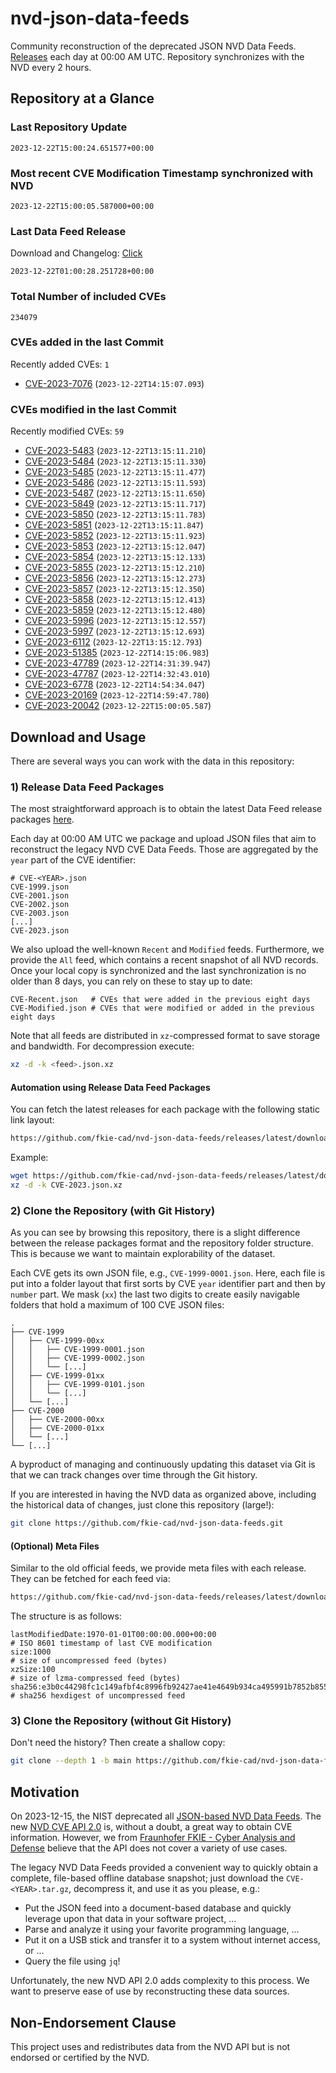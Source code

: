 # nvd-json-data-feeds

Community reconstruction of the deprecated JSON NVD Data Feeds. 
[Releases](https://github.com/fkie-cad/nvd-json-data-feeds/releases/latest) each day at 00:00 AM UTC.
Repository synchronizes with the NVD every 2 hours.

## Repository at a Glance

### Last Repository Update

```plain
2023-12-22T15:00:24.651577+00:00
```

### Most recent CVE Modification Timestamp synchronized with NVD

```plain
2023-12-22T15:00:05.587000+00:00
```

### Last Data Feed Release

Download and Changelog: [Click](https://github.com/fkie-cad/nvd-json-data-feeds/releases/latest)

```plain
2023-12-22T01:00:28.251728+00:00
```

### Total Number of included CVEs

```plain
234079
```

### CVEs added in the last Commit

Recently added CVEs: `1`

* [CVE-2023-7076](CVE-2023/CVE-2023-70xx/CVE-2023-7076.json) (`2023-12-22T14:15:07.093`)


### CVEs modified in the last Commit

Recently modified CVEs: `59`

* [CVE-2023-5483](CVE-2023/CVE-2023-54xx/CVE-2023-5483.json) (`2023-12-22T13:15:11.210`)
* [CVE-2023-5484](CVE-2023/CVE-2023-54xx/CVE-2023-5484.json) (`2023-12-22T13:15:11.330`)
* [CVE-2023-5485](CVE-2023/CVE-2023-54xx/CVE-2023-5485.json) (`2023-12-22T13:15:11.477`)
* [CVE-2023-5486](CVE-2023/CVE-2023-54xx/CVE-2023-5486.json) (`2023-12-22T13:15:11.593`)
* [CVE-2023-5487](CVE-2023/CVE-2023-54xx/CVE-2023-5487.json) (`2023-12-22T13:15:11.650`)
* [CVE-2023-5849](CVE-2023/CVE-2023-58xx/CVE-2023-5849.json) (`2023-12-22T13:15:11.717`)
* [CVE-2023-5850](CVE-2023/CVE-2023-58xx/CVE-2023-5850.json) (`2023-12-22T13:15:11.783`)
* [CVE-2023-5851](CVE-2023/CVE-2023-58xx/CVE-2023-5851.json) (`2023-12-22T13:15:11.847`)
* [CVE-2023-5852](CVE-2023/CVE-2023-58xx/CVE-2023-5852.json) (`2023-12-22T13:15:11.923`)
* [CVE-2023-5853](CVE-2023/CVE-2023-58xx/CVE-2023-5853.json) (`2023-12-22T13:15:12.047`)
* [CVE-2023-5854](CVE-2023/CVE-2023-58xx/CVE-2023-5854.json) (`2023-12-22T13:15:12.133`)
* [CVE-2023-5855](CVE-2023/CVE-2023-58xx/CVE-2023-5855.json) (`2023-12-22T13:15:12.210`)
* [CVE-2023-5856](CVE-2023/CVE-2023-58xx/CVE-2023-5856.json) (`2023-12-22T13:15:12.273`)
* [CVE-2023-5857](CVE-2023/CVE-2023-58xx/CVE-2023-5857.json) (`2023-12-22T13:15:12.350`)
* [CVE-2023-5858](CVE-2023/CVE-2023-58xx/CVE-2023-5858.json) (`2023-12-22T13:15:12.413`)
* [CVE-2023-5859](CVE-2023/CVE-2023-58xx/CVE-2023-5859.json) (`2023-12-22T13:15:12.480`)
* [CVE-2023-5996](CVE-2023/CVE-2023-59xx/CVE-2023-5996.json) (`2023-12-22T13:15:12.557`)
* [CVE-2023-5997](CVE-2023/CVE-2023-59xx/CVE-2023-5997.json) (`2023-12-22T13:15:12.693`)
* [CVE-2023-6112](CVE-2023/CVE-2023-61xx/CVE-2023-6112.json) (`2023-12-22T13:15:12.793`)
* [CVE-2023-51385](CVE-2023/CVE-2023-513xx/CVE-2023-51385.json) (`2023-12-22T14:15:06.983`)
* [CVE-2023-47789](CVE-2023/CVE-2023-477xx/CVE-2023-47789.json) (`2023-12-22T14:31:39.947`)
* [CVE-2023-47787](CVE-2023/CVE-2023-477xx/CVE-2023-47787.json) (`2023-12-22T14:32:43.010`)
* [CVE-2023-6778](CVE-2023/CVE-2023-67xx/CVE-2023-6778.json) (`2023-12-22T14:54:34.047`)
* [CVE-2023-20169](CVE-2023/CVE-2023-201xx/CVE-2023-20169.json) (`2023-12-22T14:59:47.780`)
* [CVE-2023-20042](CVE-2023/CVE-2023-200xx/CVE-2023-20042.json) (`2023-12-22T15:00:05.587`)


## Download and Usage

There are several ways you can work with the data in this repository:

### 1) Release Data Feed Packages

The most straightforward approach is to obtain the latest Data Feed release packages [here](https://github.com/fkie-cad/nvd-json-data-feeds/releases/latest).

Each day at 00:00 AM UTC we package and upload JSON files that aim to reconstruct the legacy NVD CVE Data Feeds.
Those are aggregated by the `year` part of the CVE identifier:

```
# CVE-<YEAR>.json
CVE-1999.json
CVE-2001.json
CVE-2002.json
CVE-2003.json
[...]
CVE-2023.json
```

We also upload the well-known `Recent` and `Modified` feeds.
Furthermore, we provide the `All` feed, which contains a recent snapshot of all NVD records.
Once your local copy is synchronized and the last synchronization is no older than 8 days, you can rely on these to stay up to date:

```plain
CVE-Recent.json   # CVEs that were added in the previous eight days
CVE-Modified.json # CVEs that were modified or added in the previous eight days
```

Note that all feeds are distributed in `xz`-compressed format to save storage and bandwidth.
For decompression execute:

```sh
xz -d -k <feed>.json.xz
```


#### Automation using Release Data Feed Packages

You can fetch the latest releases for each package with the following static link layout:

```sh
https://github.com/fkie-cad/nvd-json-data-feeds/releases/latest/download/CVE-<YEAR>.json.xz
```

Example:

```sh
wget https://github.com/fkie-cad/nvd-json-data-feeds/releases/latest/download/CVE-2023.json.xz
xz -d -k CVE-2023.json.xz
```



### 2) Clone the Repository (with Git History)

As you can see by browsing this repository, there is a slight difference between the release packages format and the repository folder structure.
This is because we want to maintain explorability of the dataset.

Each CVE gets its own JSON file, e.g., `CVE-1999-0001.json`.
Here, each file is put into a folder layout that first sorts by CVE `year` identifier part and then by `number` part.
We mask (`xx`) the last two digits to create easily navigable folders that hold a maximum of 100 CVE JSON files:

```plain
.
├── CVE-1999
│   ├── CVE-1999-00xx
│   │   ├── CVE-1999-0001.json
│   │   ├── CVE-1999-0002.json
│   │   └── [...]
│   ├── CVE-1999-01xx
│   │   ├── CVE-1999-0101.json
│   │   └── [...]
│   └── [...]
├── CVE-2000
│   ├── CVE-2000-00xx
│   ├── CVE-2000-01xx
│   └── [...]
└── [...]
```

A byproduct of managing and continuously updating this dataset via Git is that we can track changes over time through the Git history.

If you are interested in having the NVD data as organized above, including the historical data of changes, just clone this repository (large!):

```sh
git clone https://github.com/fkie-cad/nvd-json-data-feeds.git
```

#### (Optional) Meta Files

Similar to the old official feeds, we provide meta files with each release. They can be fetched for each feed via:

```sh
https://github.com/fkie-cad/nvd-json-data-feeds/releases/latest/download/CVE-<YEAR>.meta
```

The structure is as follows:

```plain
lastModifiedDate:1970-01-01T00:00:00.000+00:00                          # ISO 8601 timestamp of last CVE modification
size:1000                                                               # size of uncompressed feed (bytes)
xzSize:100                                                              # size of lzma-compressed feed (bytes)
sha256:e3b0c44298fc1c149afbf4c8996fb92427ae41e4649b934ca495991b7852b855 # sha256 hexdigest of uncompressed feed
```


### 3) Clone the Repository (without Git History)

Don't need the history? Then create a shallow copy:

```sh
git clone --depth 1 -b main https://github.com/fkie-cad/nvd-json-data-feeds.git
```

## Motivation

On 2023-12-15, the NIST deprecated all [JSON-based NVD Data Feeds](https://nvd.nist.gov/vuln/data-feeds#divRetirementBanner-1).
The new [NVD CVE API 2.0](https://nvd.nist.gov/developers/vulnerabilities) is, without a doubt, a great way to obtain CVE information.
However, we from [Fraunhofer FKIE - Cyber Analysis and Defense](https://www.fkie.fraunhofer.de/en/departments/cad.html) believe that the API does not cover a variety of use cases.

The legacy NVD Data Feeds provided a convenient way to quickly obtain a complete, file-based offline database snapshot; just download the `CVE-<YEAR>.tar.gz`, decompress it, and use it as you please, e.g.:

* Put the JSON feed into a document-based database and quickly leverage upon that data in your software project, ...
* Parse and analyze it using your favorite programming language, ...
* Put it on a USB stick and transfer it to a system without internet access, or ...
* Query the file using `jq`!

Unfortunately, the new NVD API 2.0 adds complexity to this process.
We want to preserve ease of use by reconstructing these data sources.

## Non-Endorsement Clause

This project uses and redistributes data from the NVD API but is not endorsed or certified by the NVD.
